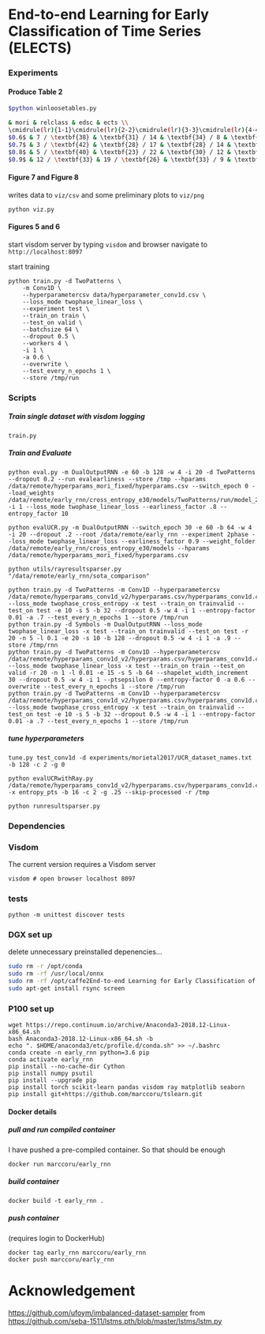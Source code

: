 End-to-end Learning for Early Classification of Time Series (ELECTS)
===

### Experiments

#### Produce Table 2

```bash
$python winloosetables.py

& mori & relclass & edsc & ects \\
\cmidrule(lr){1-1}\cmidrule(lr){2-2}\cmidrule(lr){3-3}\cmidrule(lr){4-4}
$0.6$ & 7 / \textbf{38} & \textbf{31} / 14 & \textbf{34} / 8 & \textbf{40} / 5 \\
$0.7$ & 3 / \textbf{42} & \textbf{28} / 17 & \textbf{28} / 14 & \textbf{35} / 10 \\
$0.8$ & 5 / \textbf{40} & \textbf{23} / 22 & \textbf{30} / 12 & \textbf{34} / 11 \\
$0.9$ & 12 / \textbf{33} & 19 / \textbf{26} & \textbf{33} / 9 & \textbf{26} / 19 \\
```
#### Figure 7 and Figure 8

writes data to `viz/csv` and some preliminary plots to `viz/png`
```angular2
python viz.py
```

#### Figures 5 and 6

start visdom server by typing `visdom` and browser navigate to `http://localhost:8097`

start training
```
python train.py -d TwoPatterns \
    -m Conv1D \
    --hyperparametercsv data/hyperparameter_conv1d.csv \
    --loss_mode twophase_linear_loss \
    --experiment test \
    --train_on train \
    --test_on valid \
    --batchsize 64 \
    --dropout 0.5 \ 
    --workers 4 \
    -i 1 \
    -a 0.6 \
    --overwrite \
    --test_every_n_epochs 1 \
    --store /tmp/run
```



### Scripts

##### Train single dataset with visdom logging

```
train.py
```

##### Train and Evaluate

```angular2
python eval.py -m DualOutputRNN -e 60 -b 128 -w 4 -i 20 -d TwoPatterns --dropout 0.2 --run evalearliness --store /tmp --hparams /data/remote/hyperparams_mori_fixed/hyperparams.csv --switch_epoch 0 --load_weights /data/remote/early_rnn/cross_entropy_e30/models/TwoPatterns/run/model_29.pth -i 1 --loss_mode twophase_linear_loss --earliness_factor .8 --entropy_factor 10
```

```angular2
python evalUCR.py -m DualOutputRNN --switch_epoch 30 -e 60 -b 64 -w 4 -i 20 --dropout .2 --root /data/remote/early_rnn --experiment 2phase --loss_mode twophase_linear_loss --earliness_factor 0.9 --weight_folder /data/remote/early_rnn/cross_entropy_e30/models --hparams /data/remote/hyperparams_mori_fixed/hyperparams.csv
```

```angular2
python utils/rayresultsparser.py "/data/remote/early_rnn/sota_comparison"
```

```angular2
python train.py -d TwoPatterns -m Conv1D --hyperparametercsv /data/remote/hyperparams_conv1d_v2/hyperparams.csv/hyperparams_conv1d.csv --loss_mode twophase_cross_entropy -x test --train_on trainvalid --test_on test -e 10 -s 5 -b 32 --dropout 0.5 -w 4 -i 1 --entropy-factor 0.01 -a .7 --test_every_n_epochs 1 --store /tmp/run
python train.py -d Symbols -m DualOutputRNN --loss_mode twophase_linear_loss -x test --train_on trainvalid --test_on test -r 20 -n 5 -l 0.1 -e 20 -s 10 -b 128 --dropout 0.5 -w 4 -i 1 -a .9 --store /tmp/rnn
python train.py -d TwoPatterns -m Conv1D --hyperparametercsv /data/remote/hyperparams_conv1d_v2/hyperparams.csv/hyperparams_conv1d.csv --loss_mode twophase_linear_loss -x test --train_on train --test_on valid -r 20 -n 1 -l 0.01 -e 15 -s 5 -b 64 --shapelet_width_increment 30 --dropout 0.5 -w 4 -i 1 --ptsepsilon 0 --entropy-factor 0 -a 0.6 --overwrite --test_every_n_epochs 1 --store /tmp/run
python train.py -d TwoPatterns -m Conv1D --hyperparametercsv /data/remote/hyperparams_conv1d_v2/hyperparams.csv/hyperparams_conv1d.csv --loss_mode twophase_cross_entropy -x test --train_on trainvalid --test_on test -e 10 -s 5 -b 32 --dropout 0.5 -w 4 -i 1 --entropy-factor 0.01 -a .7 --test_every_n_epochs 1 --store /tmp/run
```

##### tune hyperparameters

```angular2
tune.py test_conv1d -d experiments/morietal2017/UCR_dataset_names.txt -b 128 -c 2 -g 0
```

```angular2
python evalUCRwithRay.py /data/remote/hyperparams_conv1d_v2/hyperparams.csv/hyperparams_conv1d.csv -x entropy_pts -b 16 -c 2 -g .25 --skip-processed -r /tmp
```

```angular2
python runresultsparser.py
```


### Dependencies

### Visdom

The current version requires a Visdom server
```
visdom # open browser localhost 8097
```

### tests

```
python -m unittest discover tests
```

### DGX set up

delete unnecessary preinstalled depenencies...
```bash
sudo rm -r /opt/conda
sudo rm -rf /usr/local/onnx
sudo rm -rf /opt/caffe2End-to-end Learning for Early Classification of Time Series
sudo apt-get install rsync screen
```

### P100 set up

```
wget https://repo.continuum.io/archive/Anaconda3-2018.12-Linux-x86_64.sh
bash Anaconda3-2018.12-Linux-x86_64.sh -b
echo ". $HOME/anaconda3/etc/profile.d/conda.sh" >> ~/.bashrc
conda create -n early_rnn python=3.6 pip
conda activate early_rnn
pip install --no-cache-dir Cython
pip install numpy psutil
pip install --upgrade pip
pip install torch scikit-learn pandas visdom ray matplotlib seaborn
pip install git+https://github.com/marccoru/tslearn.git
```

#### Docker details

##### pull and run compiled container
I have pushed a pre-compiled container. So that should be enough

```
docker run marccoru/early_rnn
```

##### build container

```
docker build -t early_rnn .
```

##### push container 
(requires login to DockerHub)

```
docker tag early_rnn marccoru/early_rnn
docker push marccoru/early_rnn
```


# Acknowledgement 

https://github.com/ufoym/imbalanced-dataset-sampler
from https://github.com/seba-1511/lstms.pth/blob/master/lstms/lstm.py